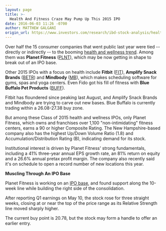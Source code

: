 ```yaml
---
layout: page
title: >-
  Health And Fitness Craze May Pump Up This 2015 IPO
date: 2016-06-03 11:26 -0700
author: MATTHEW GALGANI
origin_url: https://www.investors.com/research/ibd-stock-analysis/health-and-fitness-craze-may-pump-up-this-2015-ipo/
---
```





Over half the 15 consumer companies that went public last year were tied -- directly or indirectly -- to the booming [health and wellness trend](https://www.investors.com/news/yoga-pants-and-ipos-athleisure-has-come-to-wall-street/). Among them was **Planet Fitness** ([PLNT](https://research.investors.com/quote.aspx?symbol=PLNT)), which may be now getting in shape to break out of an IPO base.


Other 2015 IPOs with a focus on health include **Fitbit** ([FIT](https://research.investors.com/quote.aspx?symbol=FIT)), **Amplify Snack Brands** ([BETR](https://research.investors.com/quote.aspx?symbol=BETR)) and **Mindbody** ([MB](https://research.investors.com/quote.aspx?symbol=MB)), which makes scheduling software for gyms, spas and yoga centers. Even Fido got his fill of fitness with **Blue Buffalo Pet Products** ([BUFF](https://research.investors.com/quote.aspx?symbol=BUFF)).


Fitbit has floundered since peaking last August, and Amplify Snack Brands and Mindbody are trying to carve out new bases. Blue Buffalo is currently trading within a 26.08-27.38 buy zone. 


But among these Class of 2015 health and wellness IPOs, only Planet Fitness, which owns and franchises over 1,100 "non-intimidating" fitness centers, earns a 90 or higher Composite Rating. The New Hampshire-based company also has the highest Up/Down Volume Ratio (1.8) and Accumulation/Distribution Rating (B), indicating demand for its stock.


Institutional interest is driven by Planet Fitness' strong fundamentals, including a 41% three-year annual EPS growth rate, an 81% return on equity and a 26.6% annual pretax profit margin. The company also recently said it's on schedule to open a record number of new locations this year.


**Muscling Through An IPO Base**


Planet Fitness is working on an [IPO base](https://www.investors.com/how-to-invest/investors-corner/strong-ipo-bases-tend-to-feature-numerous-high-closes-by-the-stock/), and found support along the 10-week line while building the right side of the consolidation.


After reporting Q1 earnings on May 10, the stock rose for three straight weeks, closing at or near the top of the price range as its Relative Strength line moved sharply higher.


The current buy point is 20.78, but the stock may form a handle to offer an earlier entry. 




